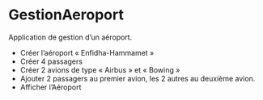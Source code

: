 # GestionAeroport

Application de gestion d’un aéroport.
- Créer l’aéroport « Enfidha-Hammamet »
- Créer 4 passagers
- Créer 2 avions de type « Airbus » et « Bowing »
- Ajouter 2 passagers au premier avion, les 2 autres au deuxième avion.
- Afficher l’Aéroport
